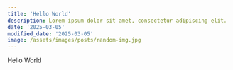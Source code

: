 ```yaml
---
title: 'Hello World'
description: Lorem ipsum dolor sit amet, consectetur adipiscing elit.
date: '2025-03-05'
modified_date: '2025-03-05'
image: /assets/images/posts/random-img.jpg
---
```

Hello World